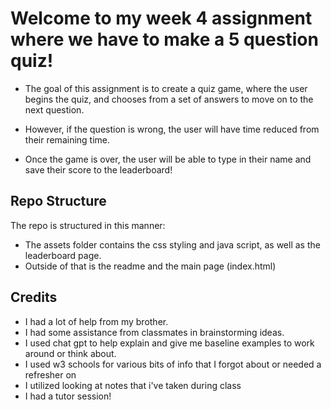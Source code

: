 # Welcome to my week 4 assignment where we have to make a 5 question quiz!

- The goal of this assignment is to create a quiz game, where the user begins the quiz, and chooses from a set of answers to move on to the next question.

- However, if the question is wrong, the user will have time reduced from their remaining time.

- Once the game is over, the user will be able to type in their name and save their score to the leaderboard!


## Repo Structure
The repo is structured in this manner:
- The assets folder contains the css styling and java script, as well as the leaderboard page.
- Outside of that is the readme and the main page (index.html)

## Credits
- I had a lot of help from my brother.
- I had some assistance from classmates in brainstorming ideas.
- I used chat gpt to help explain and give me baseline examples to work around or think about.
- I used w3 schools for various bits of info that I forgot about or needed a refresher on
- I utilized looking at notes that i've taken during class
- I had a tutor session!